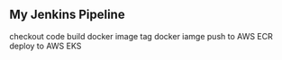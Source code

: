 ## My Jenkins Pipeline 
checkout code
build docker image
tag docker iamge
push to AWS ECR
deploy to AWS EKS


